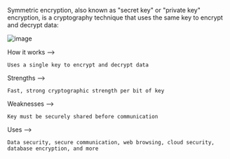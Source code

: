 Symmetric encryption, also known as "secret key" or "private key" encryption, is a cryptography technique that uses the same key to encrypt and decrypt data: 
 
![image](https://github.com/user-attachments/assets/9ffb0a17-6359-4219-8f2b-76d0c7b49e46)

How it works -->

    Uses a single key to encrypt and decrypt data

Strengths -->

    Fast, strong cryptographic strength per bit of key

Weaknesses -->

    Key must be securely shared before communication

Uses -->

    Data security, secure communication, web browsing, cloud security, database encryption, and more

